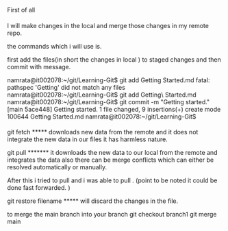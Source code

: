 First of all 
####
I will make changes in the local and merge those changes in my remote repo. 

the commands which i will use is.

first add the files(in short the changes in local ) to staged changes and then commit with message. 

namrata@it002078:~/git/Learning-Git$ git add Getting Started.md 
fatal: pathspec 'Getting' did not match any files
namrata@it002078:~/git/Learning-Git$ git add Getting\ Started.md 
namrata@it002078:~/git/Learning-Git$ git commit -m "Getting started."
[main 5ace448] Getting started.
 1 file changed, 9 insertions(+)
 create mode 100644 Getting Started.md
namrata@it002078:~/git/Learning-Git$
####
git fetch *****
downloads new data from the remote and it does not integrate the new data in our files it has harmless nature. 

git pull *******
it downloads the new data to our local from the remote and integrates the data also there can be merge conflicts which can either be resolved automatically or manually. 

After this i tried to pull and i was able to pull . (point to be noted it could be done fast forwarded. )

git restore filename *****
will discard the changes in the file. 


to merge the main branch into your branch 
git checkout branch1
git merge main 


